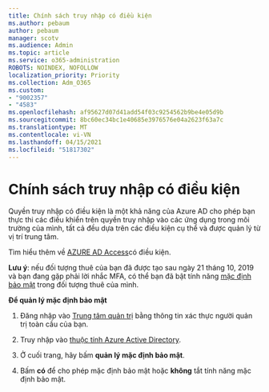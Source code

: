 ```yaml
---
title: Chính sách truy nhập có điều kiện
ms.author: pebaum
author: pebaum
manager: scotv
ms.audience: Admin
ms.topic: article
ms.service: o365-administration
ROBOTS: NOINDEX, NOFOLLOW
localization_priority: Priority
ms.collection: Adm_O365
ms.custom:
- "9002357"
- "4583"
ms.openlocfilehash: af95627d07d41add54f03c9254562b9be4e05d9b
ms.sourcegitcommit: 8bc60ec34bc1e40685e3976576e04a2623f63a7c
ms.translationtype: MT
ms.contentlocale: vi-VN
ms.lasthandoff: 04/15/2021
ms.locfileid: "51817302"
---
```

# <a name="conditional-access-policies"></a>Chính sách truy nhập có điều kiện

Quyền truy nhập có điều kiện là một khả năng của Azure AD cho phép bạn thực thi các điều khiển trên quyền truy nhập vào các ứng dụng trong môi trường của mình, tất cả đều dựa trên các điều kiện cụ thể và được quản lý từ vị trí trung tâm.

Tìm hiểu thêm về [AZURE AD Access](https://docs.microsoft.com/azure/active-directory/conditional-access/)có điều kiện.  

**Lưu ý**: nếu đối tượng thuê của bạn đã được tạo sau ngày 21 tháng 10, 2019 và bạn đang gặp phải lời nhắc MFA, có thể bạn đã bật tính năng [mặc định bảo mật](https://aka.ms/securitydefaults) trong đối tượng thuê của mình.

**Để quản lý mặc định bảo mật**

1. Đăng nhập vào [Trung tâm quản trị](https://go.microsoft.com/fwlink/p/?linkid=834822) bằng thông tin xác thực người quản trị toàn cầu của bạn.

2. Truy nhập vào [thuộc tính Azure Active Directory](https://portal.azure.com/#blade/Microsoft_AAD_IAM/ActiveDirectoryMenuBlade/Properties).

3. Ở cuối trang, hãy bấm **quản lý mặc định bảo mật**.

4. Bấm **có** để cho phép mặc định bảo mật hoặc **không** tắt tính năng mặc định bảo mật.

